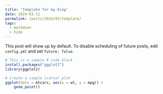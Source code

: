 ```yaml
---
title: 'Template for my blog'
date: 2024-03-11
permalink: /posts/2024/03/template/
tags:
  - markdown
  - hide
---
```


This post will show up by default. To disable scheduling of future posts, edit `config.yml` and set `future: false`. 

```R
# This is a sample R code block
install.packages("ggplot2")
library(ggplot2)

# Create a simple scatter plot
ggplot(data = mtcars, aes(x = wt, y = mpg)) + 
    geom_point()
